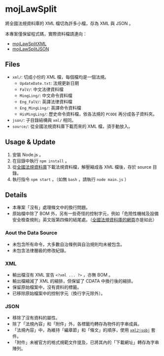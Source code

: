 # mojLawSplit
將全國法規資料庫的 XML 檔切為許多小檔，存為 XML 與 JSON 。

本專案僅保留程式碼，實際資料檔請連向：
* [mojLawSplitXML](https://github.com/kong0107/mojLawSplitXML)
* [mojLawSplitJSON](https://github.com/kong0107/mojLawSplitJSON)

## Files
* `xml/`: 切成小份的 XML 檔，每個檔均是一個法規。
  * `UpdateDate.txt`: 法規更新日期
  * `FalV/`: 中文法律資料檔
  * `MingLing/`: 中文命令資料檔
  * `Eng_FalV/`: 英譯法律資料檔
  * `Eng_MingLing/`: 英譯命令資料檔
  * `HisMingLing/`: 歷史命令資料檔，依各法規的 `PCODE` 再分成各子資料夾。
* `json/`: 子目錄結構與 `xml/` 相同。
* `source/`: 從全國法規資料庫下載而來的 XML 檔，須手動放入。

## Usage & Update
1. 安裝 Node.js 。
2. 在目錄中執行 `npm install` 。
2. 從[全國法規資料庫](http://law.moj.gov.tw/PublicData/DevelopGuide.aspx)下載法規資料檔，解壓縮成各 XML 檔後，存於 source 目錄。
3. 執行指令 `npm start` 。（如無 `bash` ，請執行 `node main.js` ）

## Details
* 本專案「沒有」處理條文中的換行問題。
* 原始檔中除了 BOM 外，另有一些奇怪的控制字元，例如「危險性機械及設備安全檢查規則」英文版第四條的結尾處。（[全國法規資料庫的網頁](http://law.moj.gov.tw/Eng/LawClass/LawAll.aspx?PCode=N0060039)亦是如此）

### Aout the Data Source
* 未包含所有命令，大多數自治條例與自治規則均未被包含。
* 未包含法律層級的修改紀錄。

### XML
* 輸出檔沒有 XML 宣告 `<?xml ... ?>` ，亦無 BOM 。
* 輸出檔縮減了 XML 的縮排，但保留了 CDATA 中換行後的縮排。
* 保留原始檔案中，沒有資料的標籤。
* 已移除原始檔案中的控制字元（換行字元除外）。

### JSON
* 移除了沒有資料的屬性。
* 除了「法規內容」和「附件」外，各標籤均轉存為物件的字串成員。
* 「法規內容」中，為維持「編章節」和「條文」的順序，使用 [`xml2jsobj`](https://www.npmjs.com/package/xml2jsobj) 套件。
* 「附件」未被官方的格式規範文件提及，已將其內的「下載網址」轉存為字串陣列。
